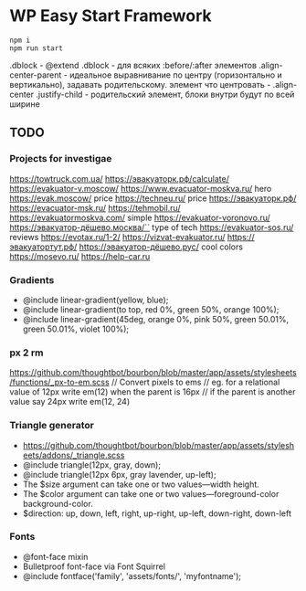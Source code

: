 # WP Easy Start Framework
```
npm i
npm run start
```


.dblock - @extend .dblock - для всяких :before/:after элементов
.align-center-parent - идеальное выравнивание по центру (горизонтально и вертикально), задавать родительскому. элемент что центровать - .align-center
.justify-child - родительский элемент, блоки внутри будут по всей ширине


## TODO
### Projects for investigae

https://towtruck.com.ua/
https://эвакуаторк.рф/calculate/
https://evakuator-v.moscow/
https://www.evacuator-moskva.ru/
hero https://evak.moscow/
price https://techneu.ru/
price https://эвакуаторк.рф/
https://evacuator-msk.ru/
https://tehmobil.ru/
https://evakuatormoskva.com/
simple https://evakuator-voronovo.ru/
https://эвакуатор-дёшево.москва/``
type of tech https://evakuator-sos.ru/
reviews https://evotax.ru/1-2/
https://vizvat-evakuator.ru/
https://эвакуатортут.рф/
https://эвакуатор-дёшево.рус/
cool colors https://mosevo.ru/
https://help-car.ru


### Gradients
  * @include linear-gradient(yellow, blue);
  * @include linear-gradient(to top, red 0%, green 50%, orange 100%);
  * @include linear-gradient(45deg, orange 0%, pink 50%, green 50.01%, green 50.01%, violet 100%);

### px 2 rm
https://github.com/thoughtbot/bourbon/blob/master/app/assets/stylesheets/functions/_px-to-em.scss
// Convert pixels to ems
// eg. for a relational value of 12px write em(12) when the parent is 16px
// if the parent is another value say 24px write em(12, 24)


### Triangle generator
 * https://github.com/thoughtbot/bourbon/blob/master/app/assets/stylesheets/addons/_triangle.scss
 * @include triangle(12px, gray, down);
 * @include triangle(12px 6px, gray lavender, up-left);
 * The $size argument can take one or two values—width height.
 * The $color argument can take one or two values—foreground-color background-color.
 * $direction: up, down, left, right, up-right, up-left, down-right, down-left


### Fonts
 * @font-face mixin
 * Bulletproof font-face via Font Squirrel
 * @include fontface('family', 'assets/fonts/', 'myfontname');
